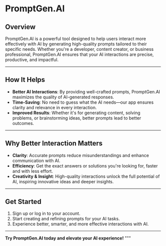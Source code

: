 # PromptGen.AI

## Overview
PromptGen.AI is a powerful tool designed to help users interact more effectively with AI by generating high-quality prompts tailored to their specific needs. Whether you're a developer, content creator, or business professional, PromptGen.AI ensures that your AI interactions are precise, productive, and impactful.

---

## How It Helps
- **Better AI Interactions**: By providing well-crafted prompts, PromptGen.AI maximizes the quality of AI-generated responses.
- **Time-Saving**: No need to guess what the AI needs—our app ensures clarity and relevance in every interaction.
- **Improved Results**: Whether it's for generating content, solving problems, or brainstorming ideas, better prompts lead to better outcomes.

---

## Why Better Interaction Matters
- **Clarity**: Accurate prompts reduce misunderstandings and enhance communication with AI.
- **Efficiency**: Get the exact answers or solutions you're looking for, faster and with less effort.
- **Creativity & Insight**: High-quality interactions unlock the full potential of AI, inspiring innovative ideas and deeper insights.

---

## Get Started
1. Sign up or log in to your account.
2. Start creating and refining prompts for your AI tasks.
3. Experience better, smarter, and more effective interactions with AI.

---

**Try PromptGen.AI today and elevate your AI experience!**
"""